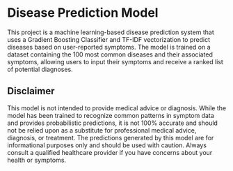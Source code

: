 # Disease Prediction Model
 This project is a machine learning-based disease prediction system that uses a Gradient Boosting Classifier and TF-IDF vectorization to predict diseases based on user-reported symptoms. The model is trained on a dataset containing the 100 most common diseases and their associated symptoms, allowing users to input their symptoms and receive a ranked list of potential diagnoses.


## Disclaimer
This model is not intended to provide medical advice or diagnosis. While the model has been trained to recognize common patterns in symptom data and provides probabilistic predictions, it is not 100% accurate and should not be relied upon as a substitute for professional medical advice, diagnosis, or treatment.
The predictions generated by this model are for informational purposes only and should be used with caution. Always consult a qualified healthcare provider if you have concerns about your health or symptoms.
